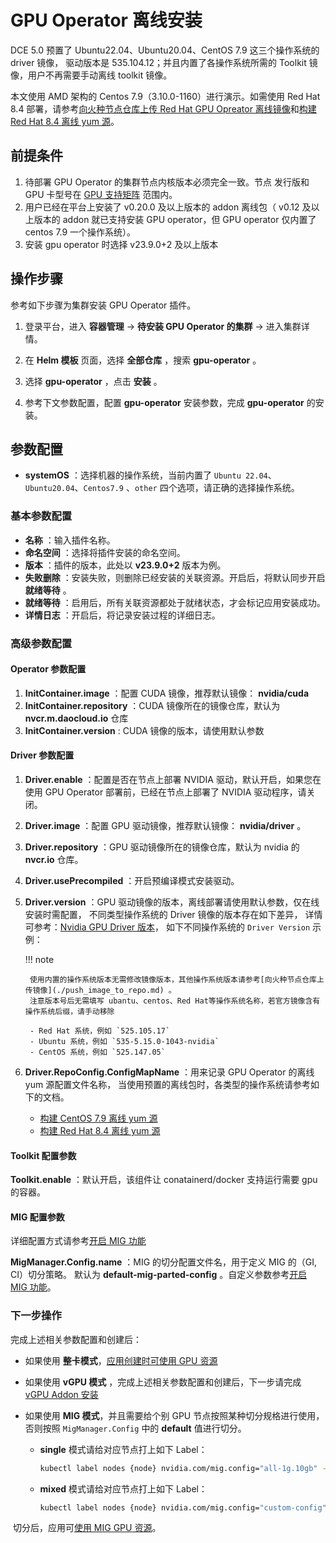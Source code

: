 # GPU Operator 离线安装

DCE 5.0 预置了 Ubuntu22.04、Ubuntu20.04、CentOS 7.9 这三个操作系统的 driver 镜像， 驱动版本是 535.104.12；并且内置了各操作系统所需的 Toolkit 镜像，用户不再需要手动离线 toolkit 镜像。

本文使用 AMD 架构的 Centos 7.9（3.10.0-1160）进行演示。如需使用 Red Hat 8.4 部署，请参考[向火种节点仓库上传 Red Hat GPU Opreator 离线镜像](./push_image_to_repo.md)和[构建 Red Hat 8.4 离线 yum 源](./upgrade_yum_source_redhat8_4.md)。

## 前提条件

1. 待部署 GPU Operator 的集群节点内核版本必须完全一致。节点 发行版和 GPU 卡型号在 [GPU 支持矩阵](../gpu_matrix.md) 范围内。
2. 用户已经在平台上安装了 v0.20.0 及以上版本的 addon 离线包（ v0.12 及以上版本的 addon 就已支持安装 GPU operator，但 GPU operator 仅内置了 centos 7.9 一个操作系统）。
3. 安装 gpu operator 时选择 v23.9.0+2 及以上版本


## 操作步骤

参考如下步骤为集群安装 GPU Operator 插件。

1. 登录平台，进入 __容器管理__ -> __待安装 GPU Operator 的集群__ -> 进入集群详情。

2. 在 __Helm 模板__ 页面，选择 __全部仓库__ ，搜索 __gpu-operator__ 。

3. 选择 __gpu-operator__ ，点击 __安装__ 。

4. 参考下文参数配置，配置 __gpu-operator__ 安装参数，完成 __gpu-operator__ 的安装。

## 参数配置

- __systemOS__ ：选择机器的操作系统，当前内置了 `Ubuntu 22.04`、`Ubuntu20.04`、`Centos7.9` 、`other` 四个选项，请正确的选择操作系统。

### 基本参数配置

- __名称__ ：输入插件名称。
- __命名空间__ ：选择将插件安装的命名空间。
- __版本__ ：插件的版本，此处以 __v23.9.0+2__ 版本为例。
- __失败删除__ ：安装失败，则删除已经安装的关联资源。开启后，将默认同步开启 __就绪等待__ 。
- __就绪等待__ ：启用后，所有关联资源都处于就绪状态，才会标记应用安装成功。
- __详情日志__ ：开启后，将记录安装过程的详细日志。

### 高级参数配置

#### Operator 参数配置

1. __InitContainer.image__ ：配置 CUDA 镜像，推荐默认镜像： __nvidia/cuda__
2. __InitContainer.repository__ ：CUDA 镜像所在的镜像仓库，默认为 __nvcr.m.daocloud.io__ 仓库
3. __InitContainer.version__ : CUDA 镜像的版本，请使用默认参数

#### Driver 参数配置

1. __Driver.enable__ ：配置是否在节点上部署 NVIDIA 驱动，默认开启，如果您在使用 GPU Operator 部署前，已经在节点上部署了 NVIDIA 驱动程序，请关闭。
2. __Driver.image__ ：配置 GPU 驱动镜像，推荐默认镜像： __nvidia/driver__ 。
3. __Driver.repository__ ：GPU 驱动镜像所在的镜像仓库，默认为 nvidia 的 __nvcr.io__ 仓库。
4. __Driver.usePrecompiled__ ：开启预编译模式安装驱动。
5. __Driver.version__ ：GPU 驱动镜像的版本，离线部署请使用默认参数，仅在线安装时需配置，
   不同类型操作系统的 Driver 镜像的版本存在如下差异，
   详情可参考：[Nvidia GPU Driver 版本](https://catalog.ngc.nvidia.com/orgs/nvidia/containers/driver/tags)，
   如下不同操作系统的 `Driver Version` 示例：

    !!! note

        使用内置的操作系统版本无需修改镜像版本，其他操作系统版本请参考[向火种节点仓库上传镜像](./push_image_to_repo.md) 。
        注意版本号后无需填写 ubantu、centos、Red Hat等操作系统名称，若官方镜像含有操作系统后缀，请手动移除

        - Red Hat 系统，例如 `525.105.17`
        - Ubuntu 系统，例如 `535-5.15.0-1043-nvidia`
        - CentOS 系统，例如 `525.147.05`

6. __Driver.RepoConfig.ConfigMapName__ ：用来记录 GPU Operator 的离线 yum 源配置文件名称，
   当使用预置的离线包时，各类型的操作系统请参考如下的文档。

    - [构建 CentOS 7.9 离线 yum 源](./upgrade_yum_source_centos7_9.md)
    - [构建 Red Hat 8.4 离线 yum 源](./upgrade_yum_source_redhat8_4.md)

#### Toolkit 配置参数

__Toolkit.enable__ ：默认开启，该组件让 conatainerd/docker 支持运行需要 gpu 的容器。

#### MIG 配置参数

详细配置方式请参考[开启 MIG 功能](mig/create_mig.md)

**MigManager.Config.name** ：MIG 的切分配置文件名，用于定义 MIG 的（GI, CI）切分策略。
默认为 __default-mig-parted-config__ 。自定义参数参考[开启 MIG 功能](mig/create_mig.md)。

### 下一步操作

完成上述相关参数配置和创建后：

- 如果使用 **整卡模式**，[应用创建时可使用 GPU 资源](full_gpu_userguide.md)

- 如果使用 **vGPU 模式** ，完成上述相关参数配置和创建后，下一步请完成 [vGPU Addon 安装](vgpu/vgpu_addon.md)

- 如果使用 **MIG 模式**，并且需要给个别 GPU 节点按照某种切分规格进行使用，
  否则按照 `MigManager.Config` 中的 __default__ 值进行切分。

    - **single** 模式请给对应节点打上如下 Label：

        ```sh
        kubectl label nodes {node} nvidia.com/mig.config="all-1g.10gb" --overwrite
        ```

    - **mixed** 模式请给对应节点打上如下 Label：

        ```sh
        kubectl label nodes {node} nvidia.com/mig.config="custom-config" --overwrite
        ```

​    切分后，应用可[使用 MIG GPU 资源](mig/mig_usage.md)。
